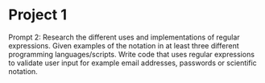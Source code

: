 # Project 1

Prompt 2: Research the different uses and implementations of regular expressions. Given examples of the notation in at least three different programming languages/scripts. Write code that uses regular expressions to validate user input for example email addresses, passwords or scientific notation.

## 